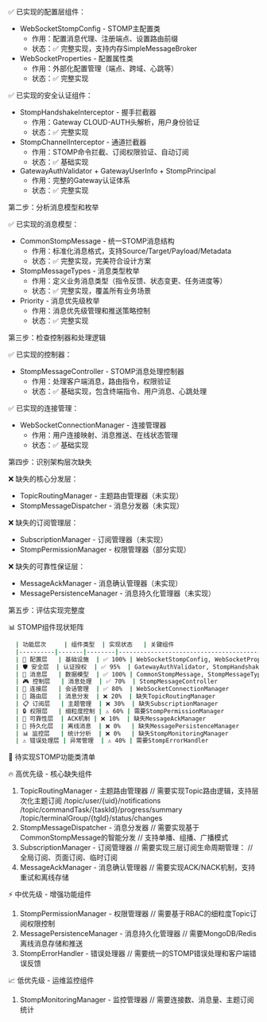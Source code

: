 ✅ 已实现的配置层组件：

- WebSocketStompConfig - STOMP主配置类
    - 作用：配置消息代理、注册端点、设置路由前缀
    - 状态：✅ 完整实现，支持内存SimpleMessageBroker
- WebSocketProperties - 配置属性类
    - 作用：外部化配置管理（端点、跨域、心跳等）
    - 状态：✅ 完整实现

✅ 已实现的安全认证组件：

- StompHandshakeInterceptor - 握手拦截器
    - 作用：Gateway CLOUD-AUTH头解析，用户身份验证
    - 状态：✅ 完整实现
- StompChannelInterceptor - 通道拦截器
    - 作用：STOMP命令拦截、订阅权限验证、自动订阅
    - 状态：✅ 基础实现
- GatewayAuthValidator + GatewayUserInfo + StompPrincipal
    - 作用：完整的Gateway认证体系
    - 状态：✅ 完整实现

第二步：分析消息模型和枚举

✅ 已实现的消息模型：

- CommonStompMessage - 统一STOMP消息结构
    - 作用：标准化消息格式，支持Source/Target/Payload/Metadata
    - 状态：✅ 完整实现，完美符合设计方案
- StompMessageTypes - 消息类型枚举
    - 作用：定义业务消息类型（指令反馈、状态变更、任务进度等）
    - 状态：✅ 完整实现，覆盖所有业务场景
- Priority - 消息优先级枚举
    - 作用：消息优先级管理和推送策略控制
    - 状态：✅ 完整实现

第三步：检查控制器和处理逻辑

✅ 已实现的控制器：

- StompMessageController - STOMP消息处理控制器
    - 作用：处理客户端消息，路由指令，权限验证
    - 状态：✅ 基础实现，包含终端指令、用户消息、心跳处理

✅ 已实现的连接管理：

- WebSocketConnectionManager - 连接管理器
    - 作用：用户连接映射、消息推送、在线状态管理
    - 状态：✅ 基础实现

第四步：识别架构层次缺失

❌ 缺失的核心分发层：

- TopicRoutingManager - 主题路由管理器（未实现）
- StompMessageDispatcher - 消息分发器（未实现）

❌ 缺失的订阅管理层：

- SubscriptionManager - 订阅管理器（未实现）
- StompPermissionManager - 权限管理器（部分实现）

❌ 缺失的可靠性保证层：

- MessageAckManager - 消息确认管理器（未实现）
- MessagePersistenceManager - 消息持久化管理器（未实现）

第五步：评估实现完整度

📊 STOMP组件现状矩阵

```bash
  | 功能层次     | 组件类型  | 实现状态   | 关键组件                                            |
  |----------|-------|--------|-------------------------------------------------|
  | 🔧 配置层   | 基础设施  | ✅ 100% | WebSocketStompConfig, WebSocketProperties       |
  | 🛡️ 安全层  | 认证授权  | ✅ 95%  | GatewayAuthValidator, StompHandshakeInterceptor |
  | 📨 消息层   | 数据模型  | ✅ 100% | CommonStompMessage, StompMessageTypes           |
  | 🎮 控制层   | 消息处理  | ✅ 70%  | StompMessageController                          |
  | 🔗 连接层   | 会话管理  | ✅ 80%  | WebSocketConnectionManager                      |
  | 📡 路由层   | 消息分发  | ❌ 20%  | 缺失TopicRoutingManager                           |
  | 📋 订阅层   | 主题管理  | ❌ 30%  | 缺失SubscriptionManager                           |
  | 🔒 权限层   | 细粒度控制 | ⚠️ 60% | 需要StompPermissionManager                        |
  | 🔄 可靠性层  | ACK机制 | ❌ 10%  | 缺失MessageAckManager                             |
  | 💾 持久化层  | 离线消息  | ❌ 0%   | 缺失MessagePersistenceManager                     |
  | 📊 监控层   | 统计分析  | ❌ 0%   | 缺失StompMonitoringManager                        |
  | ⚠️ 错误处理层 | 异常管理  | ⚠️ 40% | 需要StompErrorHandler                             |
```

🎯 待实现STOMP功能类清单

🔥 高优先级 - 核心缺失组件

1. TopicRoutingManager - 主题路由管理器
   // 需要实现Topic路由逻辑，支持层次化主题订阅
   /topic/user/{uid}/notifications
   /topic/commandTask/{taskId}/progress/summary
   /topic/terminalGroup/{tgId}/status/changes
2. StompMessageDispatcher - 消息分发器
   // 需要实现基于CommonStompMessage的智能分发
   // 支持单播、组播、广播模式
3. SubscriptionManager - 订阅管理器
   // 需要实现三层订阅生命周期管理：
   // 全局订阅、页面订阅、临时订阅
4. MessageAckManager - 消息确认管理器
   // 需要实现ACK/NACK机制，支持重试和离线存储

⚡ 中优先级 - 增强功能组件

1. StompPermissionManager - 权限管理器
   // 需要基于RBAC的细粒度Topic订阅权限控制
2. MessagePersistenceManager - 消息持久化管理器
   // 需要MongoDB/Redis离线消息存储和推送
3. StompErrorHandler - 错误处理器
   // 需要统一的STOMP错误处理和客户端错误反馈

📈 低优先级 - 运维监控组件

1. StompMonitoringManager - 监控管理器
   // 需要连接数、消息量、主题订阅统计